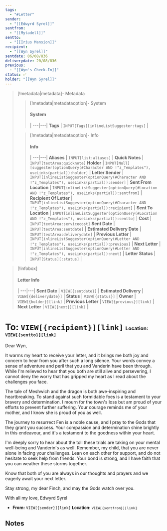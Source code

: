 ```yaml
---
tags:
  - "#Letter"
sender:
  - "[[Edwyrd Syrel]]"
sentfrom:
  - "[[Mytadell]]"
sentto:
  - "[[Irius Mansion]]"
recipient:
  - "[[Wyn Syrel]]"
sentdate: 06/08/836
deliverydate: 20/08/836
previous:
  - "[[Wyn's Check-In]]"
status: ✅
holder: "[[Wyn Syrel]]"
---
```


> [!metadata|metadata]- Metadata 
>> [!metadata|metadataoption]- System
>> #### System
>>  |
>> ---|---|
> **Tags** | `INPUT[Tags][inlineListSuggester:tags]` |
>
>> [!metadata|metadataoption]- Info
>> #### Info
>>  |
>> ---|---|
>> **Aliases** | `INPUT[list:aliases]` |
>> **Quick Notes** |  `INPUT[textArea:quicknote]`
>> **Holder** | `INPUT[Null][suggester(optionQuery(#Character AND !"z_Templates"), useLinks(partial)):holder]` |
>> **Letter Sender** | `INPUT[inlineListSuggester(optionQuery(#Character AND !"z_Templates"), useLinks(partial)):sender]` |
>> **Sent From Location** | `INPUT[inlineListSuggester(optionQuery(#Location AND !"z_Templates"), useLinks(partial)):sentfrom]` |
>> **Recipient Of Letter** | `INPUT[inlineListSuggester(optionQuery(#Character AND !"z_Templates"), useLinks(partial)):recipient]` |
>> **Sent To Location** | `INPUT[inlineListSuggester(optionQuery(#Location AND !"z_Templates"), useLinks(partial)):sentto]` |
>> **Cost** |  `INPUT[textArea:servicecost]`
>> **Sent Date** |  `INPUT[textArea:sentdate]` |
>> **Estimated Delivery Date** |  `INPUT[textArea:deliverydate]` |
>> **Previous Letter** | `INPUT[inlineListSuggester(optionQuery(#Letter AND !"z_Templates"), useLinks(partial)):previous]` |
>> **Next Letter** | `INPUT[inlineListSuggester(optionQuery(#Letter AND !"z_Templates"), useLinks(partial)):next]` |
>> **Letter Status** | `INPUT[Status][:status]` |

> [!infobox]
> #### Letter Info
>  |
> ---|---|
> **Sent Date** | `VIEW[{sentdate}]` |
> **Estimated Delivery** | `VIEW[{deliverydate}]` |
> **Status** | `VIEW[{status}]` |
> **Owner** | `VIEW[{holder}][link]` |
> **Previous Letter** | `VIEW[{previous}][link]` |
> **Next Letter** | `VIEW[{next}][link]` |

# **To:** `VIEW[{recipient}][link]`  <span style="font-size: medium">**Location:** `VIEW[{sentto}][link]`</span> 
Dear Wyn,

It warms my heart to receive your letter, and it brings me both joy and concern to hear from you after such a long silence. Your words convey a sense of adventure and peril that you and Vanderin have been through. While I'm relieved to hear that you both are still alive and persevering, I cannot deny the worry that has gripped my heart as I read about the challenges you face.

The tale of Meshwich and the dragon is both awe-inspiring and heartbreaking. To stand against such formidable foes is a testament to your bravery and determination. I mourn for the town's loss but am proud of your efforts to prevent further suffering. Your courage reminds me of your mother, and I know she is proud of you as well.

The journey to resurrect Fen is a noble cause, and I pray to the Gods that they grant you success. Your compassion and determination shine brightly in this endeavour, and it's a testament to the goodness within your heart.

I'm deeply sorry to hear about the toll these trials are taking on your mental well-being and Vanderin's as well. Remember, my child, that you are never alone in facing your challenges. Lean on each other for support, and do not hesitate to seek help from friends. Your bond is strong, and I have faith that you can weather these storms together.

Know that both of you are always in our thoughts and prayers and we eagerly await your next letter.

Stay strong, my dear Finch, and may the Gods watch over you.

With all my love,
Edwyrd Syrel

- **From:** `VIEW[{sender}][link]` <span style="font-size: small">**Location:** `VIEW[{sentfrom}][link]` </span> 

## Notes


